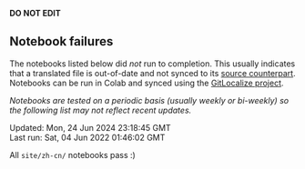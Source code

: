 __DO NOT EDIT__

## Notebook failures

The notebooks listed below did *not* run to completion. This usually indicates
that a translated file is out-of-date and not synced to its
[source counterpart](../en-snapshot/). Notebooks can be run in Colab and synced
using the [GitLocalize project](https://gitlocalize.com/tensorflow/docs-l10n).

*Notebooks are tested on a periodic basis (usually weekly or bi-weekly) so the
following list may not reflect recent updates.*

Updated: Mon, 24 Jun 2024 23:18:45 GMT<br/>
Last run: Sat, 04 Jun 2022 01:46:02 GMT

All <code>site/zh-cn/</code> notebooks pass :)

